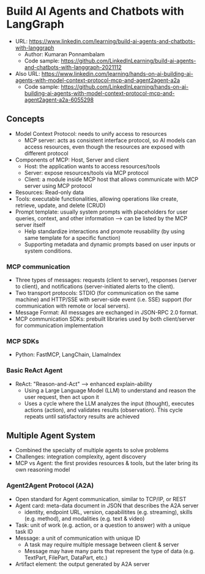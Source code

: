 # Build AI Agents and Chatbots with LangGraph
  - URL: https://www.linkedin.com/learning/build-ai-agents-and-chatbots-with-langgraph
    + Author: Kumaran Ponnambalam
    + Code sample: https://github.com/LinkedInLearning/build-ai-agents-and-chatbots-with-langgraph-2021112
  - Also URL: https://www.linkedin.com/learning/hands-on-ai-building-ai-agents-with-model-context-protocol-mcp-and-agent2agent-a2a
    + Code sample: https://github.com/LinkedInLearning/hands-on-ai-building-ai-agents-with-model-context-protocol-mcp-and-agent2agent-a2a-6055298

## Concepts
  - Model Context Protocol: needs to unify access to resources
    + MCP server: acts as consistent interface protocol, so AI models can access resources, even though the resources are exposed with different protocol
  - Components of MCP: Host, Server and client
    + Host: the application wants to access resources/tools
    + Server: expose resources/tools via MCP protocol
    + Client: a module inside MCP host that allows communicate with MCP server using MCP protocol
  - Resources: Read-only data
  - Tools: executable functionalities, allowing operations like create, retrieve, update, and delete (CRUD)
  - Prompt template: usually system prompts with placeholders for user queries, context, and other information --> can be listed by the MCP server itself
    + Help standardize interactions and promote reusability (by using same template for a specific function)
    + Supporting metadata and dynamic prompts based on user inputs or system conditions.

### MCP communication
  - Three types of messages: requests (client to server), responses (server to client), and notifications (server-initiated alerts to the client).
  - Two transport protocols: STDIO (for communication on the same machine) and HTTP/SSE with server-side event (i.e. SSE) support (for communication with remote or local servers).
  - Message Format: All messages are exchanged in JSON-RPC 2.0 format.
  - MCP communication SDKs: prebuilt libraries used by both client/server for communication implementation

### MCP SDKs
  - Python: FastMCP, LangChain, LlamaIndex

### Basic ReAct Agent

  - ReAct: "Reason-and-Act" --> enhanced explain-ability
    + Using a Large Language Model (LLM) to understand and reason the user request, then act upon it
    + Uses a cycle where the LLM analyzes the input (thought), executes actions (action), and validates results (observation). This cycle repeats until satisfactory results are achieved

## Multiple Agent System
  - Combined the specialty of multiple agents to solve problems
  - Challenges: integration complexity, agent discovery
  - MCP vs Agent: the first provides resources & tools, but the later bring its own reasoning model 
### Agent2Agent Protocol (A2A)
  - Open standard for Agent communication, similar to TCP/IP, or REST
  - Agent card: meta-data document in JSON that describes the A2A server
    + identity, endpoint URL, version, capabilitites (e.g. streaming), skills (e.g. method), and modalities (e.g. text & video)
  - Task: unit of work (e.g. action, or a question to answer) with a unique task ID
  - Message: a unit of communication with unique ID
    + A task may require multiple message between client & server
    + Message may have many parts that represent the type of data (e.g. TextPart, FilePart, DataPart, etc.)
  - Artifact element: the output generated by A2A server
